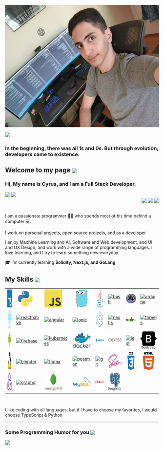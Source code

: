 <img src='https://github.com/cyrus2281/cyrus2281/blob/main/me.jpg' alt='Banner' height='400'>

[![](https://img.shields.io/badge/NPM-cyrus2281-success?logo=npm)](https://www.npmjs.com/~cyrus2281)

### In the beginning, there was all 1s and 0s. But through evolution, developers came to existence.

## Welcome to my page <img align='center' src = "https://raw.githubusercontent.com/MartinHeinz/MartinHeinz/master/wave.gif" width=40>

### **Hi,** My name is Cyrus, and I am a Full Stack Developer.

<div>
 <divalign=left>
  <img  src = "https://github-readme-stats.vercel.app/api?username=cyrus2281&show_icons=true&count_private=true&theme=radical" width = 49%>
  <img  src = "https://github-readme-streak-stats.herokuapp.com/?user=cyrus2281&theme=radical" width = 49%>
 </div>
 <div align=right> 
   <img src = "https://media.giphy.com/media/WFZvB7VIXBgiz3oDXE/giphy.gif" width = 23%>
  <a href="https://github.com/cyrus2281?tab=repositories"><img src = "https://github-readme-stats.vercel.app/api/top-langs/?username=cyrus2281&theme=radical&layout=compact&langs_count=10&hide=html,hack,jupyter%20notebook" width = 50%></a>
  <img  src = "https://media.giphy.com/media/IauL6LvGNlT3ffhcqq/giphy.gif" width = 23%>
 </div>
</div>
<br>

I am a passionate programmer 👨‍💻 who spends most of his time behind a computer 💻.

I work on personal projects, open source projects, and as a developer.

I enjoy Machine Learning and AI, Software and Web development, and UI and UX Design, and work with a wide range of programming languages. I love learning, and I try to learn something new everyday.

🎓 I’m currently learning **Solidity, Next.js, and GoLang**

<h2 align="left">My Skills  <img align='center' src = "https://media2.giphy.com/media/QssGEmpkyEOhBCb7e1/giphy.gif?cid=ecf05e47a0n3gi1bfqntqmob8g9aid1oyj2wr3ds3mg700bl&rid=giphy.gif" width = 50></h2>
<table align="center">
  <tr>
    <td><a href="https://www.typescriptlang.org/" target="_blank" rel="noreferrer"> <img src="https://raw.githubusercontent.com/devicons/devicon/master/icons/typescript/typescript-original.svg" alt="typescript" width="60" height="60"/> </a></td>
    <td><a href="https://www.python.org" target="_blank" rel="noreferrer"> <img src="https://raw.githubusercontent.com/devicons/devicon/master/icons/python/python-original.svg" alt="python" width="60" height="60"/> </a></td>
    <td><a href="https://developer.mozilla.org/en-US/docs/Web/JavaScript" target="_blank" rel="noreferrer"> <img src="https://raw.githubusercontent.com/devicons/devicon/master/icons/javascript/javascript-original.svg" alt="javascript" width="60" height="60"/> </a></td>
    <td><a href="https://golang.org" target="_blank" rel="noreferrer"> <img src="https://raw.githubusercontent.com/devicons/devicon/master/icons/go/go-original.svg" alt="go" width="60" height="60"/> </a></td>
    <td><a href="https://www.java.com" target="_blank" rel="noreferrer"> <img src="https://raw.githubusercontent.com/devicons/devicon/master/icons/java/java-original.svg" alt="java" width="60" height="60"/> </a></td>
    <td><a href="https://www.gnu.org/software/bash/" target="_blank" rel="noreferrer"> <img src="https://www.vectorlogo.zone/logos/gnu_bash/gnu_bash-icon.svg" alt="bash" width="60" height="60"/> </a></td>
    <td><a href="https://www.php.net" target="_blank" rel="noreferrer"> <img src="https://raw.githubusercontent.com/devicons/devicon/master/icons/php/php-original.svg" alt="php" width="60" height="60"/> </a></td>
    <td><a href="https://www.arduino.cc/" target="_blank" rel="noreferrer"> <img src="https://cdn.worldvectorlogo.com/logos/arduino-1.svg" alt="arduino" width="60" height="60"/></a> </td>
  </tr>

  <tr>
    <td><a href="https://reactjs.org/" target="_blank" rel="noreferrer"> <img src="https://raw.githubusercontent.com/devicons/devicon/master/icons/react/react-original-wordmark.svg" alt="react" width="60" height="60"/> </a></td>
    <td><a href="https://reactnative.dev/" target="_blank" rel="noreferrer"> <img src="https://reactnative.dev/img/header_logo.svg" alt="reactnative" width="60" height="60"/> </a></td>
    <td><a href="https://angular.io" target="_blank" rel="noreferrer"> <img src="https://angular.io/assets/images/logos/angular/angular.svg" alt="angular" width="60" height="60"/> </a></td>
    <td><a href="https://ionicframework.com" target="_blank" rel="noreferrer"> <img src="https://upload.wikimedia.org/wikipedia/commons/d/d1/Ionic_Logo.svg" alt="ionic" width="60" height="60"/> </a></td>
    <td><a href="https://www.electronjs.org" target="_blank" rel="noreferrer"> <img src="https://raw.githubusercontent.com/devicons/devicon/master/icons/electron/electron-original.svg" alt="electron" width="60" height="60"/> </a></td>
    <td><a href="https://nextjs.org/" target="_blank" rel="noreferrer"> <img src="https://cdn.worldvectorlogo.com/logos/nextjs-2.svg" alt="nextjs" width="60" height="60"/> </a></td>
    <td><a href="https://nodejs.org" target="_blank" rel="noreferrer"> <img src="https://raw.githubusercontent.com/devicons/devicon/master/icons/nodejs/nodejs-original-wordmark.svg" alt="nodejs" width="60" height="60"/> </a></td>
    <td><a href="https://threejs.org/" target="_blank" rel="noreferrer"> <img src="https://upload.wikimedia.org/wikipedia/commons/3/3f/Three.js_Icon.svg" alt="threejs" width="60" height="60"/> </a></td>
  </tr>

  <tr>
    <td><a href="https://developer.android.com" target="_blank" rel="noreferrer"> <img src="https://raw.githubusercontent.com/devicons/devicon/master/icons/android/android-original-wordmark.svg" alt="android" width="60" height="60"/></a></td>
    <td><a href="https://firebase.google.com/" target="_blank" rel="noreferrer"> <img src="https://www.vectorlogo.zone/logos/firebase/firebase-icon.svg" alt="firebase" width="60" height="60"/> </a></td>
    <td><a href="https://kubernetes.io" target="_blank" rel="noreferrer"> <img src="https://www.vectorlogo.zone/logos/kubernetes/kubernetes-icon.svg" alt="kubernetes" width="60" height="60"/> </a></td>
    <td><a href="https://www.docker.com/" target="_blank" rel="noreferrer"> <img src="https://raw.githubusercontent.com/devicons/devicon/master/icons/docker/docker-original-wordmark.svg" alt="docker" width="60" height="60"/> </a></td>
    <td><a href="https://webpack.js.org" target="_blank" rel="noreferrer"> <img src="https://raw.githubusercontent.com/devicons/devicon/d00d0969292a6569d45b06d3f350f463a0107b0d/icons/webpack/webpack-original-wordmark.svg" alt="webpack" width="60" height="60"/> </a></td>
    <td><a href="https://expressjs.com" target="_blank" rel="noreferrer"> <img src="https://raw.githubusercontent.com/devicons/devicon/master/icons/express/express-original-wordmark.svg" alt="express" width="60" height="60"/> </a></td>
    <td><a href="https://jestjs.io" target="_blank" rel="noreferrer"> <img src="https://www.vectorlogo.zone/logos/jestjsio/jestjsio-icon.svg" alt="jest" width="60" height="60"/> </a></td>
    <td><a href="https://getbootstrap.com" target="_blank" rel="noreferrer"> <img src="https://raw.githubusercontent.com/devicons/devicon/master/icons/bootstrap/bootstrap-plain-wordmark.svg" alt="bootstrap" width="60" height="60"/> </a></td>
  </tr>

  <tr>
    <td><a href="https://www.linux.org/" target="_blank" rel="noreferrer"> <img src="https://raw.githubusercontent.com/devicons/devicon/master/icons/linux/linux-original.svg" alt="linux" width="60" height="60"/> </a></td>
    <td><a href="https://www.blender.org/" target="_blank" rel="noreferrer"> <img src="https://download.blender.org/branding/community/blender_community_badge_white.svg" alt="blender" width="60" height="60"/> </a></td>
    <td><a href="https://www.figma.com/" target="_blank" rel="noreferrer"> <img src="https://www.vectorlogo.zone/logos/figma/figma-icon.svg" alt="figma" width="60" height="60"/> </a></td>
    <td><a href="https://postman.com" target="_blank" rel="noreferrer"> <img src="https://www.vectorlogo.zone/logos/getpostman/getpostman-icon.svg" alt="postman" width="60" height="60"/> </a></td>
    <td><a href="https://git-scm.com/" target="_blank" rel="noreferrer"> <img src="https://www.vectorlogo.zone/logos/git-scm/git-scm-icon.svg" alt="git" width="60" height="60"/> </a></td>
    <td><a href="https://sass-lang.com" target="_blank" rel="noreferrer"> <img src="https://raw.githubusercontent.com/devicons/devicon/master/icons/sass/sass-original.svg" alt="sass" width="60" height="60"/> </a></td>
    <td><a href="https://www.w3schools.com/css/" target="_blank" rel="noreferrer"> <img src="https://raw.githubusercontent.com/devicons/devicon/master/icons/css3/css3-original-wordmark.svg" alt="css3" width="60" height="60"/> </a></td>
    <td><a href="https://www.w3.org/html/" target="_blank" rel="noreferrer"> <img src="https://raw.githubusercontent.com/devicons/devicon/master/icons/html5/html5-original-wordmark.svg" alt="html5" width="60" height="60"/> </a></td>
  </tr>

  <tr>
    <td><a href="https://redux.js.org" target="_blank" rel="noreferrer"> <img src="https://raw.githubusercontent.com/devicons/devicon/master/icons/redux/redux-original.svg" alt="redux" width="60" height="60"/> </a></td>
    <td><a href="https://graphql.org" target="_blank" rel="noreferrer"> <img src="https://www.vectorlogo.zone/logos/graphql/graphql-icon.svg" alt="graphql" width="60" height="60"/> </a></td>
    <td><a href="https://www.mongodb.com/" target="_blank" rel="noreferrer"> <img src="https://raw.githubusercontent.com/devicons/devicon/master/icons/mongodb/mongodb-original-wordmark.svg" alt="mongodb" width="60" height="60"/> </a></td>
    <td><a href="https://www.mysql.com/" target="_blank" rel="noreferrer"> <img src="https://raw.githubusercontent.com/devicons/devicon/master/icons/mysql/mysql-original-wordmark.svg" alt="mysql" width="60" height="60"/> </a></td>
    <td><a href="https://www.oracle.com/" target="_blank" rel="noreferrer"> <img src="https://raw.githubusercontent.com/devicons/devicon/master/icons/oracle/oracle-original.svg" alt="oracle" width="60" height="60"/> </a></td>
    <td><a href="https://www.postgresql.org" target="_blank" rel="noreferrer"> <img src="https://raw.githubusercontent.com/devicons/devicon/master/icons/postgresql/postgresql-original-wordmark.svg" alt="postgresql" width="60" height="60"/> </a></td>
  </tr>

 </table>

<br>

I like coding with all languages, but if I have to choose my favorites, I would choose TypeScript & Python

<hr>
<h3> Some Programming Humor for you <img align ='center' src='https://media2.giphy.com/media/UQDSBzfyiBKvgFcSTw/giphy.gif?cid=ecf05e47p3cd513axbek3f56ti3jzizq8hincw20jauyyfyw&rid=giphy.gif' width = '50'></h3>

<img src = "https://readme-jokes.vercel.app/api?theme=radical" width = 80%>

